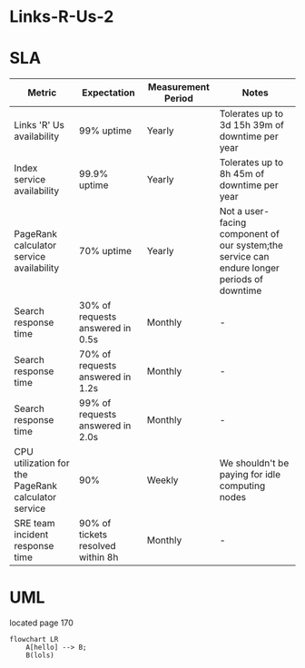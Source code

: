 # Links-R-Us-2

# SLA
|Metric|Expectation|Measurement Period | Notes|
|------|-----------|-------------------|------|
|Links 'R' Us availability|99% uptime|Yearly|Tolerates up to 3d 15h 39m of downtime per year|
|Index service availability|99.9% uptime|Yearly|Tolerates up to 8h 45m of downtime per year|
PageRank calculator service availability|70% uptime|Yearly|Not a user-facing component of our system;the service can endure longer periods of downtime|
|Search response time|30% of requests answered in 0.5s| Monthly|-|
|Search response time|70% of requests answered in 1.2s|Monthly|-|
|Search response time|99% of requests answered in 2.0s|Monthly|-|
|CPU utilization for the PageRank calculator service|90%|Weekly|We shouldn't be paying for idle computing nodes|
|SRE team incident response time|90% of tickets resolved within 8h|Monthly|-


# UML
located page 170
```mermaid
flowchart LR
    A[hello] --> B;
    B(lols)
```
